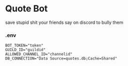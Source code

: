 # Quote Bot
save stupid shit your friends say on discord to bully them

### .env
```
BOT_TOKEN="token"
GUILD_ID="guildid"
ALLOWED_CHANNEL_ID="channelid"
DB_CONNECTION="Data Source=quotes.db;Cache=Shared"
```
